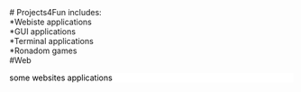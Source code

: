 <html>
    <head> </head>
    <body>
        # Projects4Fun includes:
        <br>
          *Webiste applications
          <br>
          *GUI applications
          <br>
          *Terminal applications
          <br>
          *Ronadom games
        <br>
        #Web
        <div style="background-color: white;"> 
          <p style="color: black"> some websites applications </p>
         </div>
    </body>
</html>
